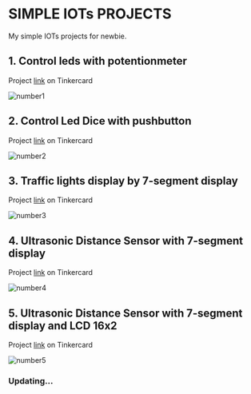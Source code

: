 # SIMPLE IOTs PROJECTS

My simple IOTs projects for newbie.

## 1. Control leds with potentionmeter

Project [link](https://www.tinkercad.com/things/ciWLSuowpUR-bai-tap-1) on Tinkercard

 ![number1](https://user-images.githubusercontent.com/64649752/159734422-e0362b8f-6bd7-4209-ab4b-4583db1f38fb.gif)

## 2. Control Led Dice with pushbutton

Project [link](https://www.tinkercad.com/things/5eN7n56HtNl-bai-tap-2-) on Tinkercard

![number2](https://user-images.githubusercontent.com/64649752/159738686-d7218f1e-68d5-449a-b097-fad76b4d73c7.gif)

## 3. Traffic lights display by 7-segment display

Project [link](https://www.tinkercad.com/things/gcBfyhLxIah-bai-tap-3) on Tinkercard

![number3](https://user-images.githubusercontent.com/64649752/159739831-f5c67b57-5df8-466c-879d-761994967afb.gif)


## 4. Ultrasonic Distance Sensor with 7-segment display

Project [link](https://www.tinkercad.com/things/6B33Kdxrbb8-bai-tap-5) on Tinkercard


![number4](https://user-images.githubusercontent.com/64649752/159741427-4ded8f77-aca5-42b2-ab76-9823750fb9d0.gif)


## 5. Ultrasonic Distance Sensor with 7-segment display and LCD 16x2

Project [link](https://www.tinkercad.com/things/63V0B6hjDt3-bai-tap-6) on Tinkercard

![number5](https://user-images.githubusercontent.com/64649752/159741450-f31cddc8-95d6-403f-be0e-1ff8b9e5bacf.gif)


### Updating...

